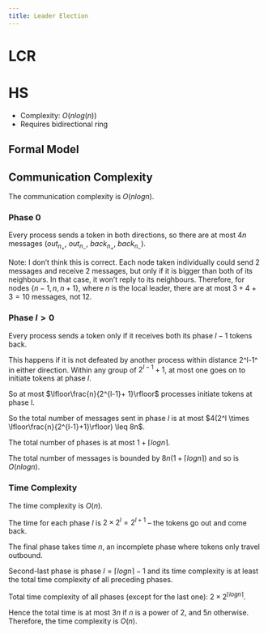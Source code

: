 ```yaml
---
title: Leader Election
---
```


# LCR

# HS

- Complexity: $O(nlog(n))$
- Requires bidirectional ring

## Formal Model

## Communication Complexity

The communication complexity is $O(nlogn)$.

### Phase 0

Every process sends a token in both directions, so there are at most $4n$ messages ($out_{n_{+}}$, $out_{n_{-}}$, $back_{n_{+}}$, $back_{n_{-}}$).

Note: I don’t think this is correct. Each node taken individually could send 2 messages and receive 2 messages, but only if it is bigger than both of its neighbours. In that case, it won’t reply to its neighbours. Therefore, for nodes $\{n-1, n, n+1\}$, where $n$ is the local leader, there are at most $3 + 4 + 3 = 10$ messages, not 12.

### Phase $l > 0$

Every process sends a token only if it receives both its phase $l - 1$ tokens back.

This happens if it is not defeated by another process within distance 2^l-1^ in either direction. Within any group of $2^{l-1} + 1$, at most one goes on to initiate tokens at phase $l$.

So at most $\lfloor\frac{n}{2^{l-1}+ 1}\rfloor$ processes initiate tokens at phase l.

So the total number of messages sent in phase $l$ is at most $4(2^l \times \lfloor\frac{n}{2^{l-1}+1}\rfloor) \leq 8n$.

The total number of phases is at most $1 + \lceil logn \rceil$.

The total number of messages is bounded by $8n(1 + \lceil logn \rceil)$ and so is $O(nlogn)$.

### Time Complexity

The time complexity is $O(n)$.

The time for each phase $l$ is $2 \times 2^l = 2^{l+1}$ – the tokens go out and come back.

The final phase takes time $n$, an incomplete phase where tokens only travel outbound.

Second-last phase is phase $l = \lceil logn \rceil - 1$ and its time complexity is at least the total time complexity of all preceding phases.

Total time complexity of all phases (except for the last one): $2 \times 2^{\lceil logn \rceil}$.

Hence the total time is at most $3n$ if $n$ is a power of 2, and $5n$ otherwise. Therefore, the time complexity is $O(n)$.
